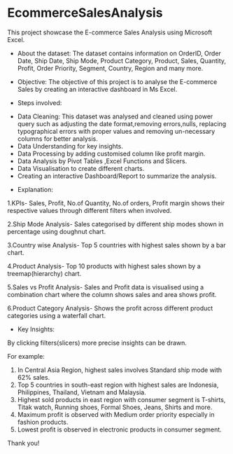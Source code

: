 # EcommerceSalesAnalysis
This project showcase the E-commerce Sales Analysis using Microsoft Excel.

* About the dataset: The dataset contains information on OrderID, Order Date, Ship Date, Ship Mode, Product Category, Product, Sales, Quantity, Profit, Order Priority, Segment, Country, Region and many more.

* Objective: The objective of this project is to analyse the E-commerce Sales by creating an interactive dashboard in Ms Excel.

* Steps involved:

+ Data Cleaning: This dataset was analysed and cleaned using power query such as adjusting the date format,removing errors,nulls, replacing typographical errors with proper values and removing un-necessary columns for better analysis.
+ Data Understanding for key insights.
+ Data Processing by adding customised column like profit margin.
+ Data Analysis by Pivot Tables ,Excel Functions and Slicers.
+ Data Visualisation to create different charts.
+ Creating an interactive Dashboard/Report to summarize the analysis.

* Explanation:

1.KPIs- Sales, Profit, No.of Quantity, No.of orders, Profit margin shows their respective values through different filters when involved.

2.Ship Mode Analysis- Sales categorised by different ship modes shown in percentage using doughnut chart.

3.Country wise Analysis- Top 5 countries with highest sales shown by a bar chart.

4.Product Analysis- Top 10 products with highest sales shown by a treemap(hierarchy) chart.

5.Sales vs Profit Analysis- Sales and Profit data is visualised using a combination chart where the column shows sales and area shows profit.

6.Product Category Analysis- Shows the profit across different product categories using a waterfall chart.


* Key Insights:

 By clicking filters(slicers) more precise insights can be drawn.

For example:
1. In Central Asia Region, highest sales involves Standard ship mode with 62% sales.
2. Top 5 countries in south-east region with highest sales are Indonesia, Philippines, Thailand, Vietnam and Malaysia.
3. Highest sold products in east region with consumer segment is T-shirts, Titak watch, Running shoes, Formal Shoes, Jeans, Shirts and more.
4. Maximum profit is observed with Medium order priority especially in fashion products.
5. Lowest profit is observed in electronic products in consumer segment.


Thank you!
